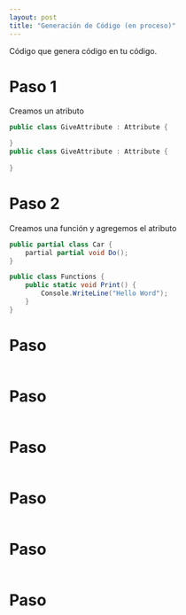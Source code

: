 ```yaml
---
layout: post
title: "Generación de Código (en proceso)"
---
```


Código que genera código en tu código<!--more-->.

# Paso 1
Creamos un atributo
```csharp
public class GiveAttribute : Attribute {

}
public class GiveAttribute : Attribute {
    
}
```

# Paso 2
Creamos una función y agregemos el atributo
```csharp
public partial class Car {
    partial partial void Do();
}

public class Functions {
    public static void Print() {
        Console.WriteLine("Hello Word");
    }
}
```


# Paso 
```csharp

```
# Paso 
```csharp

```
# Paso 
```csharp

```
# Paso 
```csharp

```
# Paso 
```csharp

```
# Paso 
```csharp

```